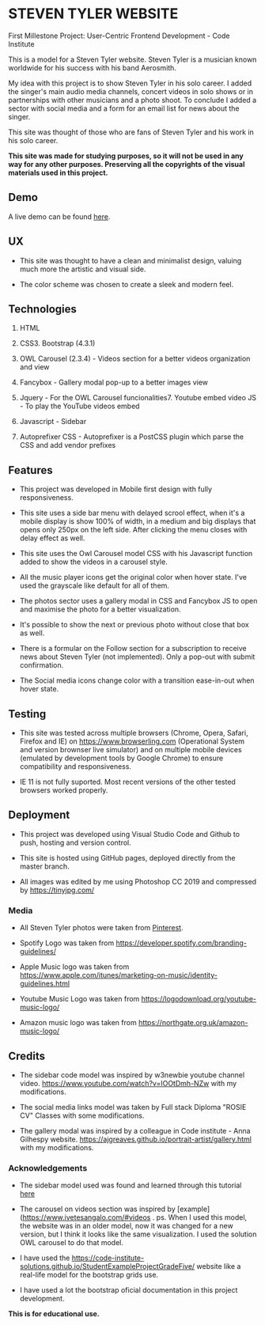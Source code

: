# STEVEN TYLER WEBSITE

First Millestone Project: User-Centric Frontend Development - Code Institute

This is a model for a Steven Tyler website. Steven Tyler is a musician known worldwide for his success with his band Aerosmith.

My idea with this project is to show Steven Tyler in his solo career. I added the singer's main audio media channels, concert videos in solo shows or in partnerships with other musicians and a photo shoot. To conclude I added a sector with social media and a form for an email list for news about the singer.

This site was thought of those who are fans of Steven Tyler and his work in his solo career.

**This site was made for studying purposes, so it will not be used in any way for any other purposes. Preserving all the copyrights of the visual materials used in this project.**

## Demo

A live demo can be found [here](https://rodrigoneumann.github.io/First-milestone-project/).

## UX

* This site was thought to have a clean and minimalist design, valuing much more the artistic and visual side.

* The color scheme was chosen to create a sleek and modern feel.

## Technologies

1. HTML

2. CSS3. Bootstrap (4.3.1)

4. OWL Carousel (2.3.4) - Videos section for a better videos organization and view

5. Fancybox - Gallery modal pop-up to a better images view

6. Jquery - For the OWL Carousel funcionalities7. Youtube embed video JS - To play the YouTube videos embed

8. Javascript - Sidebar

9. Autoprefixer CSS - Autoprefixer is a PostCSS plugin which parse the CSS and add vendor prefixes

## Features

* This project was developed in Mobile first design with fully responsiveness.

* This site uses a side bar menu with delayed scrool effect, when it's a mobile display is show 100% of width, in a medium and big displays that opens only 250px on the left side. After clicking the menu closes with delay effect as well.

* This site uses the Owl Carousel model CSS with his Javascript function added to show the videos in a carousel style.

* All the music player icons get the original color when hover state. I've used the grayscale like default for all of them.

* The photos sector uses a gallery modal in CSS and Fancybox JS to open and maximise the photo for a better visualization.

* It's possible to show the next or previous photo without close that box as well.

* There is a formular on the Follow section for a subscription to receive news about Steven Tyler (not implemented). Only a pop-out with submit confirmation.

* The Social media icons change color with a transition ease-in-out when hover state.

## Testing

* This site was tested across multiple browsers (Chrome, Opera, Safari, Firefox and IE) on https://www.browserling.com (Operational System and version brownser live simulator) and on multiple mobile devices (emulated by development tools by Google Chrome) to ensure compatibility and responsiveness.

* IE 11 is not fully suported. Most recent versions of the other tested browsers worked properly.

## Deployment

* This project was developed using Visual Studio Code and Github to push, hosting and version control.

* This site is hosted using GitHub pages, deployed directly from the master branch.

* All images was edited by me using Photoshop CC 2019 and compressed by https://tinyjpg.com/


### Media

* All Steven Tyler photos were taken from [Pinterest](https://www.pinterest.co.uk/search/pins/?q=steven%20tyler&rs=typed&term_meta[]=steven%7Ctyped&term_meta[]=tyler%7Ctyped).

* Spotify Logo was taken from https://developer.spotify.com/branding-guidelines/

* Apple Music logo was taken from https://www.apple.com/itunes/marketing-on-music/identity-guidelines.html

* Youtube Music Logo was taken from https://logodownload.org/youtube-music-logo/

* Amazon music logo was taken from https://northgate.org.uk/amazon-music-logo/

## Credits

* The sidebar code model was inspired by w3newbie youtube channel video. https://www.youtube.com/watch?v=IOOtDmh-NZw with my modifications.

* The social media links model was taken by Full stack Diploma "ROSIE CV" Classes with some modifications.

* The gallery modal was inspired by a colleague in Code institute - Anna Gilhespy website. https://ajgreaves.github.io/portrait-artist/gallery.html with my modifications.

### Acknowledgements

* The sidebar model used was found and learned through this tutorial [here](https://www.youtube.com/watch?v=IOOtDmh-NZw)

* The carousel on videos section was inspired by [example](https://www.ivetesangalo.com/#videos . ps. When I used this model, the website was in an older model, now it was changed for a new version, but I think it looks like the same visualization.
 I used the solution OWL carousel to do that model.

* I have used the https://code-institute-solutions.github.io/StudentExampleProjectGradeFive/ website like a real-life model for the bootstrap grids use.

* I have used a lot the bootstrap oficial documentation in this project development.

**This is for educational use.**
